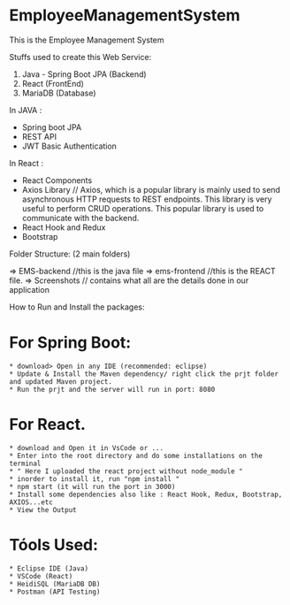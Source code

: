 # EmployeeManagementSystem

This is the Employee Management System

Stuffs used to create this Web Service:
  
  1. Java - Spring Boot JPA (Backend)
  2. React (FrontEnd)
  3. MariaDB (Database)
  
In JAVA : 
  * Spring boot JPA
  * REST API
  * JWT Basic Authentication
  
In React :
  * React Components
  * Axios Library // Axios, which is a popular library is mainly used to send asynchronous HTTP requests to REST endpoints. This library is very useful to perform CRUD operations. This popular library is used to communicate with the backend.
  * React Hook and Redux
  * Bootstrap

Folder Structure: (2 main folders)

  => EMS-backend //this is the java file
  => ems-frontend //this is the REACT file.
  => Screenshots // contains what all are the details done in our application
 
How to Run and Install the packages:
  # For Spring Boot: 
    * download> Open in any IDE (recommended: eclipse)
    * Update & Install the Maven dependency/ right click the prjt folder and updated Maven project.
    * Run the prjt and the server will run in port: 8080
 # For React. 
    * download and Open it in VsCode or ...
    * Enter into the root directory and do some installations on the terminal 
    * " Here I uploaded the react project without node_module "
    * inorder to install it, run "npm install "
    * npm start (it will run the port in 3000)
    * Install some dependencies also like : React Hook, Redux, Bootstrap, AXIOS...etc 
    * View the Output 
 
 # Tóols Used:
    * Eclipse IDE (Java)
    * VSCode (React)
    * HeidiSQL (MariaDB DB) 
    * Postman (API Testing)



